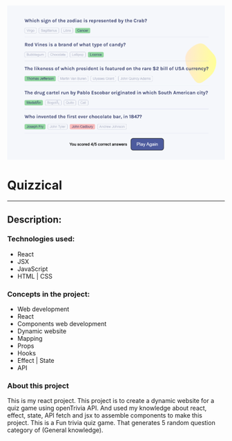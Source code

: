 ![preview img](./src/assets/quizical-preview.png)

# Quizzical
---

## **Description:**

### Technologies used:

- React 
- JSX
- JavaScript
- HTML | CSS

### Concepts in the project:

- Web development
- React
- Components web development
- Dynamic website
- Mapping
- Props
- Hooks
- Effect | State
- API

### About this project

This is my react project. This project is to create a dynamic website for a quiz game using openTrivia API. And used my knowledge about react, effect, state, API fetch and jsx to assemble components to make this project.
This is a Fun trivia quiz game. That generates 5 random question category of (General knowledge).